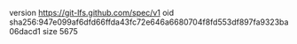 version https://git-lfs.github.com/spec/v1
oid sha256:947e099af6dfd66ffda43fc72e646a6680704f8fd553df897fa9323ba06dacd1
size 5675
